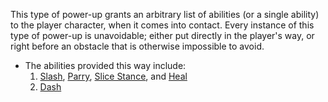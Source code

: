 This type of power-up grants an arbitrary list of abilities (or a single ability) to the player character, when it comes into contact. Every instance of this type of power-up is unavoidable; either put directly in the player's way, or right before an obstacle that is otherwise impossible to avoid.

- The abilities provided this way include:
  1. [Slash](../Ablities/Slash.md), [Parry](../Ablities/Parry.md), [Slice Stance](../Ablities/Slice%20Stance.md), and [Heal](../Ablities/Heal.md)
  2. [Dash](../Ablities/Dash.md)
